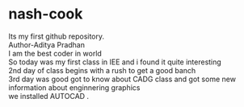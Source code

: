 # nash-cook
Its my first github repository.
<br>
Author-Aditya Pradhan
<br>
I am the best coder in world
<br>
So today was my first class in IEE and i found it quite interesting
<br>
2nd day of class begins with a rush to get a good banch
<br>
3rd day was good got to know about CADG class and got some new information about enginnering graphics 
<br>
we installed AUTOCAD . 

